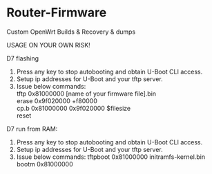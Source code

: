 # Router-Firmware
Custom OpenWrt Builds &amp; Recovery &amp; dumps

USAGE ON YOUR OWN RISK!

D7 flashing 
 1. Press any key to stop autobooting and obtain U-Boot CLI access.
 2. Setup ip addresses for U-Boot and your tftp server.
 3. Issue below commands:  
    tftp 0x81000000 [name of your firmware file].bin  
    erase 0x9f020000 +f80000  
    cp.b 0x81000000 0x9f020000 $filesize  
    reset  
    
D7 run from RAM:
 1. Press any key to stop autobooting and obtain U-Boot CLI access.
 2. Setup ip addresses for U-Boot and your tftp server.
 3. Issue below commands:
	tftpboot 0x81000000 initramfs-kernel.bin  
	bootm 0x81000000  
  
